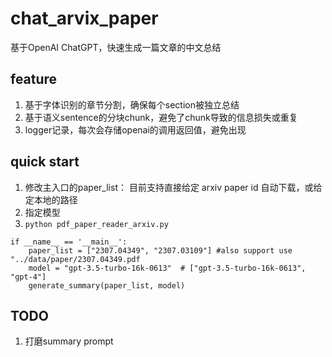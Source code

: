 # chat_arvix_paper
基于OpenAI ChatGPT，快速生成一篇文章的中文总结

## feature
1. 基于字体识别的章节分割，确保每个section被独立总结
2. 基于语义sentence的分块chunk，避免了chunk导致的信息损失或重复
3. logger记录，每次会存储openai的调用返回值，避免出现

## quick start
1. 修改主入口的paper_list： 目前支持直接给定 arxiv paper id 自动下载，或给定本地的路径
2. 指定模型
3. ` python pdf_paper_reader_arxiv.py `
```
if __name__ == '__main__':
    paper_list = ["2307.04349", "2307.03109"] #also support use "../data/paper/2307.04349.pdf
    model = "gpt-3.5-turbo-16k-0613"  # ["gpt-3.5-turbo-16k-0613", "gpt-4"]
    generate_summary(paper_list, model)
```

## TODO
1. 打磨summary prompt
